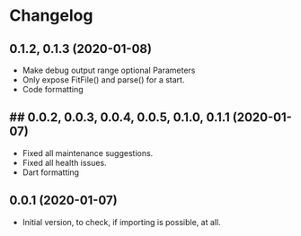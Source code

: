 # Changelog

## 0.1.2, 0.1.3 (2020-01-08)

* Make debug output range optional Parameters
* Only expose FitFile() and parse() for a start.
* Code formatting

## ## 0.0.2, 0.0.3, 0.0.4, 0.0.5, 0.1.0, 0.1.1  (2020-01-07)

* Fixed all maintenance suggestions.
* Fixed all health issues.
* Dart formatting

## 0.0.1 (2020-01-07)

* Initial version, to check, if importing is possible, at all.
